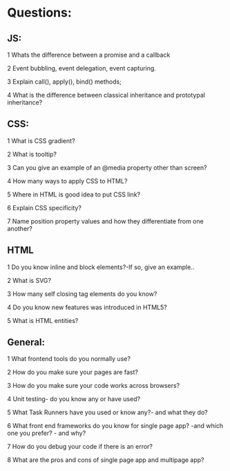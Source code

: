 # Questions:

## JS:
1 Whats the difference between a promise and a callback

2 Event bubbling, event delegation, event capturing.

3 Explain call(), apply(), bind() methods;

4 What is the difference between classical inheritance and prototypal inheritance?

## CSS:
1 What is CSS gradient?

2 What is tooltip?

3 Can you give an example of an @media property other than screen?

4 How many ways to apply CSS to HTML?

5 Where in HTML is good idea to put CSS link?

6 Explain CSS specificity?

7 Name position property values and how they differentiate from one another?

## HTML

1 Do you know inline and block elements?-If so, give an example..

2 What is SVG?

3 How many self closing tag elements do you know?

4 Do you know new features was introduced in HTML5?

5 What is HTML entities?



 ## General:
1 What frontend tools do you normally use?

2 How do you make sure your pages are fast?

3 How do you make sure your code works across browsers?

4 Unit testing- do you know any or have used?

5 What Task Runners have you used or know any?- and what they do?

6 What front end frameworks do you know for single page app? -and which one you prefer? - and why?

7 How do you debug your code if there is an error?

8 What are the pros and cons of single page app and multipage app?
